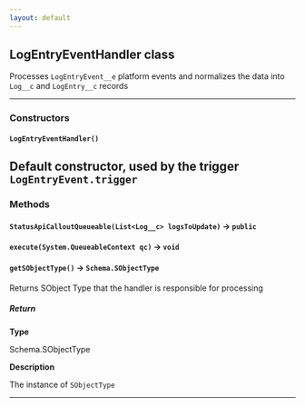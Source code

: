```yaml
---
layout: default
---
```


## LogEntryEventHandler class

Processes `LogEntryEvent__e` platform events and normalizes the data into `Log__c` and `LogEntry__c` records

---

### Constructors

#### `LogEntryEventHandler()`

## Default constructor, used by the trigger `LogEntryEvent.trigger`

### Methods

#### `StatusApiCalloutQueueable(List<Log__c> logsToUpdate)` → `public`

#### `execute(System.QueueableContext qc)` → `void`

#### `getSObjectType()` → `Schema.SObjectType`

Returns SObject Type that the handler is responsible for processing

##### Return

**Type**

Schema.SObjectType

**Description**

The instance of `SObjectType`

---

